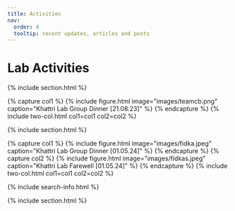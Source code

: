 ```yaml
---
title: Activities
nav:
  order: 4
  tooltip: recent updates, articles and posts
---
```


# <i class="fas fa-feather-alt"></i> Lab Activities

{% include section.html %}

{% capture col1 %}
{%
  include figure.html
  image="images/teamcb.png"
  caption="Khattri Lab Group Dinner [21.08.23]"
%}
{% endcapture %}
{% include two-col.html col1=col1 col2=col2 %}

{% include section.html %}

{% capture col1 %}
{%
  include figure.html
  image="images/fidka.jpeg"
  caption="Khattri Lab Group Dinner [01.05.24]"
%}
{% endcapture %}
{% capture col2 %}
{%
  include figure.html
  image="images/fidkas.jpeg"
  caption="Khattri Lab Farewell [01.05.24]"
%}
{% endcapture %}
{% include two-col.html col1=col1 col2=col2 %}

{% include search-info.html %}



{% include section.html %}
